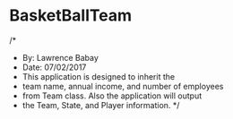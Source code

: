 # BasketBallTeam
/*
* By: Lawrence Babay
* Date: 07/02/2017
* This application is designed to inherit the
* team name, annual income, and number of employees
* from Team class. Also the application will output
* the Team, State, and Player information.
*/

